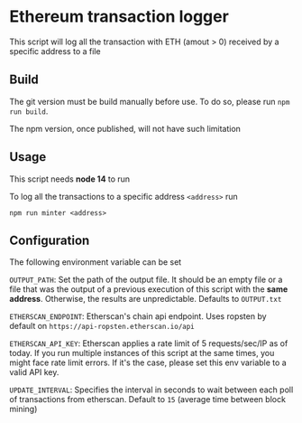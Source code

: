 # Ethereum transaction logger

This script will log all the transaction with ETH (amout > 0) received by a specific address to a file

## Build

The git version must be build manually before use. To do so, please run `npm run build`. 

The npm version, once published, will not have such limitation

## Usage

This script needs **node 14** to run  

To log all the transactions to a specific address `<address>` run

```npm run minter <address>```

## Configuration

The following environment variable can be set

`OUTPUT_PATH`: Set the path of the output file. It should be an empty file or a file that was the output of a previous execution of this script with the **same address**. Otherwise, the results are unpredictable. Defaults to `OUTPUT.txt`

`ETHERSCAN_ENDPOINT`: Etherscan's chain api endpoint. Uses ropsten by default on `https://api-ropsten.etherscan.io/api`

`ETHERSCAN_API_KEY`: Etherscan applies a rate limit of 5 requests/sec/IP as of today. If you run multiple instances of this script at the same times, you might face rate limit errors. If it's the case, please set this env variable to a valid API key.

`UPDATE_INTERVAL`: Specifies the interval in seconds to wait between each poll of transactions from etherscan. Default to `15` (average time between block mining)


